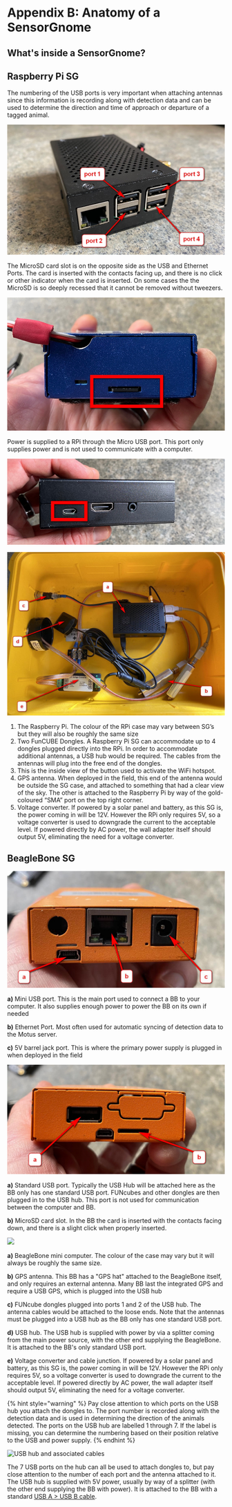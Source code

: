 # Appendix B: Anatomy of a SensorGnome

## What's inside a SensorGnome?

## Raspberry Pi SG

The numbering of the USB ports is very important when attaching antennas since this information is recording along with detection data and can be used to determine the direction and time of approach or departure of a tagged animal.

![](.gitbook/assets/rpiports.jpg)

The MicroSD card slot is on the opposite side as the USB and Ethernet Ports. The card is inserted with the contacts facing up, and there is no click or other indicator when the card is inserted. On some cases the the MicroSD is so deeply recessed that it cannot be removed without tweezers.

![MicroSD card is inserted with the gold contacts facing up](.gitbook/assets/rpisdslot.jpg)

Power is supplied to a RPi through the Micro USB port. This port only supplies power and is not used to communicate with a computer. 

![Micro USB port on a Raspberry Pi](.gitbook/assets/rpi5v.jpg)

![The primary components inside a typical Raspberry Pi SensorGnome](.gitbook/assets/sginternal.jpg)

1. The Raspberry Pi. The colour of the RPi case may vary between SG’s but they will also be roughly the same size
2. Two FunCUBE Dongles. A Raspberry Pi SG can accommodate up to 4 dongles plugged directly into the RPi. In order to accommodate additional antennas, a USB hub would be required. The cables from the antennas will plug into the free end of the dongles.
3. This is the inside view of the button used to activate the WiFi hotspot.
4. GPS antenna. When deployed in the field, this end of the antenna would be outside the SG case, and attached to something that had a clear view of the sky. The other is attached to the Raspberry Pi by way of the gold-coloured “SMA” port on the top right corner.
5. Voltage converter. If powered by a solar panel and battery, as this SG is, the power coming in will be 12V. However the RPi only requires 5V, so a voltage converter is used to downgrade the current to the acceptable level. If powered directly by AC power, the wall adapter itself should output 5V, eliminating the need for a voltage converter.

## BeagleBone SG



![Primary ports of BeagleBone SG](.gitbook/assets/bbports%20%281%29.jpg)

**a\)** Mini USB port. This is the main port used to connect a BB to your computer. It also supplies enough power to power the BB on its own if needed

**b\)** Ethernet Port. Most often used for automatic syncing of detection data to the Motus server.

**c\)** 5V barrel jack port. This is where the primary power supply is plugged in when deployed in the field

![Secondary ports of a BeagleBone](.gitbook/assets/bbports2%20%281%29.jpg)

**a\)** Standard USB port. Typically the USB Hub will be attached here as the BB only has one standard USB port. FUNcubes and other dongles are then plugged in to the USB hub. This port is not used for communication between the computer and BB.

**b\)** MicroSD card slot. In the BB the card is inserted with the contacts facing down, and there is a slight click when properly inserted.

![](.gitbook/assets/bbsg.jpg)

**a\)** BeagleBone mini computer. The colour of the case may vary but it will always be roughly the same size.

**b\)** GPS antenna. This BB has a "GPS hat" attached to the BeagleBone itself, and only requires an external antenna. Many BB last the integrated GPS and require a USB GPS, which is plugged into the USB hub

**c\)** FUNcube dongles plugged into ports 1 and 2 of the USB hub. The antenna cables would be attached to the loose ends. Note that the antennas must be plugged into a USB hub as the BB only has one standard USB port.

**d\)** USB hub. The USB hub is supplied with power by via a splitter coming from the main power source, with the other end supplying the BeagleBone. It is attached to the BB's only standard USB port.

**e\)** Voltage converter and cable junction. If powered by a solar panel and battery, as this SG is, the power coming in will be 12V. However the RPi only requires 5V, so a voltage converter is used to downgrade the current to the acceptable level. If powered directly by AC power, the wall adapter itself should output 5V, eliminating the need for a voltage converter.

{% hint style="warning" %}
Pay close attention to which ports on the USB hub you attach the dongles to. The port number is recorded along with the detection data and is used in determining the direction of the animals detected. The ports on the USB hub are labelled 1 through 7. If the label is missing, you can determine the numbering based on their position relative to the USB and power supply. 
{% endhint %}

![USB hub and associated cables](.gitbook/assets/usbhub%20%281%29.jpg)

The 7 USB ports on the hub can all be used to attach dongles to, but pay close attention to the number of each port and the antenna attached to it. The USB hub is supplied with 5V power, usually by way of a splitter \(with the other end supplying the BB with power\). It is attached to the BB with a standard [USB A &gt;  USB B cable](https://www.bhphotovideo.com/images/images2500x2500/Pearstone_USB_AB10_USB_2_0_Type_A_689978.jpg). 

